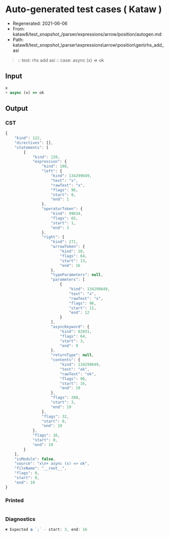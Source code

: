# Auto-generated test cases ( Kataw )
- Regenerated: 2021-06-06
- From: kataw8/test\__snapshot__/parser/expressions/arrow/position/autogen.md
- Path: kataw8/test\__snapshot__\parser\expressions\arrow\position\gen\rhs_add_asi
> :: test: rhs add asi
> :: case: async (x) => ok
## Input

`````js
x
+ async (x) => ok
`````
## Output

### CST

```javascript
{
    "kind": 122,
    "directives": [],
    "statements": [
        {
            "kind": 120,
            "expression": {
                "kind": 198,
                "left": {
                    "kind": 134299649,
                    "text": "x",
                    "rawText": "x",
                    "flags": 96,
                    "start": 0,
                    "end": 1
                },
                "operatorToken": {
                    "kind": 99634,
                    "flags": 65,
                    "start": 1,
                    "end": 3
                },
                "right": {
                    "kind": 271,
                    "arrowToken": {
                        "kind": 10,
                        "flags": 64,
                        "start": 13,
                        "end": 16
                    },
                    "typeParameters": null,
                    "parameters": [
                        {
                            "kind": 134299649,
                            "text": "x",
                            "rawText": "x",
                            "flags": 96,
                            "start": 11,
                            "end": 12
                        }
                    ],
                    "asyncKeyword": {
                        "kind": 82031,
                        "flags": 64,
                        "start": 3,
                        "end": 9
                    },
                    "returnType": null,
                    "contents": {
                        "kind": 134299649,
                        "text": "ok",
                        "rawText": "ok",
                        "flags": 96,
                        "start": 16,
                        "end": 19
                    },
                    "flags": 288,
                    "start": 3,
                    "end": 19
                },
                "flags": 32,
                "start": 0,
                "end": 19
            },
            "flags": 16,
            "start": 0,
            "end": 19
        }
    ],
    "isModule": false,
    "source": "x\n+ async (x) => ok",
    "fileName": "__root__",
    "flags": 0,
    "start": 0,
    "end": 19
}
```

### Printed

```javascript

```

### Diagnostics

```javascript
✖ Expected a `;` - start: 3, end: 16

```

